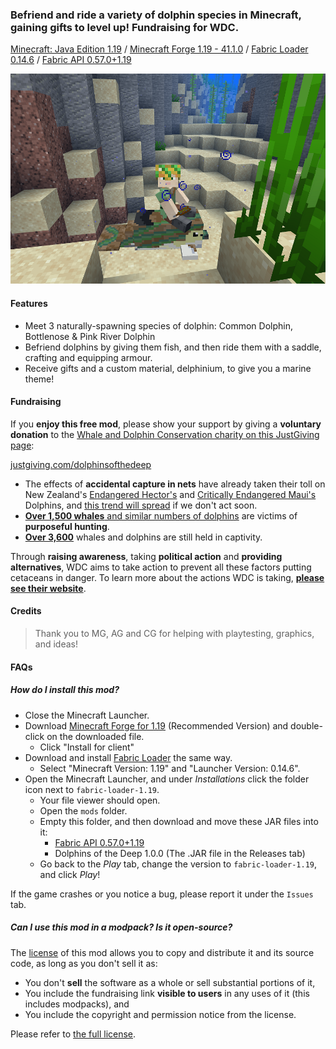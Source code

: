 ### **Befriend and ride** a variety of dolphin species in Minecraft, gaining gifts to level up! **Fundraising** for WDC.
[Minecraft: Java Edition 1.19](https://www.minecraft.net/en-us/store/minecraft-java-bedrock-edition-pc) / [Minecraft Forge 1.19 - 41.1.0](https://files.minecraftforge.net/net/minecraftforge/forge/index_1.19.html) / [Fabric Loader 0.14.6](https://fabricmc.net/use/installer/) / [Fabric API 0.57.0+1.19](https://www.curseforge.com/minecraft/mc-mods/fabric-api/files/3936024)

![Preview](src/main/resources/assets/dolphinsofthedeep/large_icon.png)
#### Features
* Meet 3 naturally-spawning species of dolphin: Common Dolphin, Bottlenose & Pink River Dolphin
* Befriend dolphins by giving them fish, and then ride them with a saddle, crafting and equipping armour.
* Receive gifts and a custom material, delphinium, to give you a marine theme!

#### Fundraising
If you **enjoy this free mod**, please show your support by giving a **voluntary donation** to the [Whale and Dolphin Conservation charity on this JustGiving page](https://justgiving.com/dolphinsofthedeep):

[justgiving.com/dolphinsofthedeep](https://justgiving.com/dolphinsofthedeep)

* The effects of **accidental capture in nets** have already taken their toll on New Zealand's [Endangered Hector's](https://www.iucnredlist.org/species/4162/44199757) and [Critically Endangered Maui's](https://www.iucnredlist.org/species/39427/44200192) Dolphins, and [this trend will spread](https://www.iucnredlist.org/species/134817215/195828797#threats) if we don't act soon.
* [**Over 1,500 whales** and similar numbers of dolphins](https://uk.whales.org/our-4-goals/) are victims of **purposeful hunting**.
* [**Over 3,600**](https://uk.whales.org/our-4-goals/) whales and dolphins are still held in captivity.

Through **raising awareness**, taking **political action** and **providing alternatives**, WDC aims to take action to prevent all these factors putting cetaceans in danger. To learn more about the actions WDC is taking, **[please see their website](https://uk.whales.org/our-4-goals/)**.

#### Credits
>  Thank you to MG, AG and CG for helping with playtesting, graphics, and ideas!

#### FAQs
##### How do I install this mod?

* Close the Minecraft Launcher.
* Download [Minecraft Forge for 1.19](https://files.minecraftforge.net/net/minecraftforge/forge/index_1.19.html) (Recommended Version) and double-click on the downloaded file.
  * Click "Install for client"
* Download and install [Fabric Loader](https://fabricmc.net/use/installer/) the same way.
  * Select "Minecraft Version: 1.19" and "Launcher Version: 0.14.6".
* Open the Minecraft Launcher, and under *Installations* click the folder icon next to `fabric-loader-1.19`.
  * Your file viewer should open.
  * Open the `mods` folder.
  * Empty this folder, and then download and move these JAR files into it:
    * [Fabric API 0.57.0+1.19](https://www.curseforge.com/minecraft/mc-mods/fabric-api/files/3851965)
    * Dolphins of the Deep 1.0.0 (The .JAR file in the Releases tab)
  * Go back to the *Play* tab, change the version to `fabric-loader-1.19`, and click *Play*!

If the game crashes or you notice a bug, please report it under the `Issues` tab.

##### Can I use this mod in a modpack? Is it open-source?

The [license](https://github.com/WebCoder49/dolphinsofthedeep/blob/main/LICENSE) of this mod allows you to copy and distribute it and its source code, as long as you don't sell it as:
* You don't **sell** the software as a whole or sell substantial portions of it,
* You include the fundraising link **visible to users** in any uses of it (this includes modpacks), and
* You include the copyright and permission notice from the license.

Please refer to [the full license](https://github.com/WebCoder49/dolphinsofthedeep/blob/main/LICENSE).